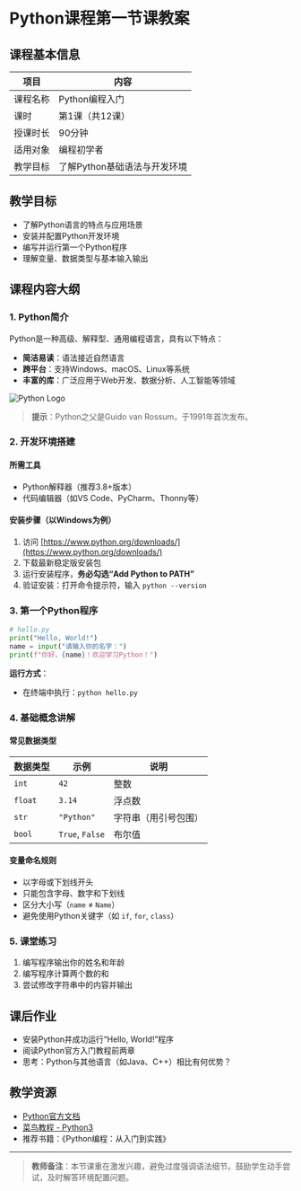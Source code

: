 # Python课程第一节课教案

## 课程基本信息

| 项目         | 内容                     |
|--------------|--------------------------|
| 课程名称     | Python编程入门           |
| 课时         | 第1课（共12课）         |
| 授课时长     | 90分钟                   |
| 适用对象     | 编程初学者               |
| 教学目标     | 了解Python基础语法与开发环境 |

## 教学目标

- 了解Python语言的特点与应用场景
- 安装并配置Python开发环境
- 编写并运行第一个Python程序
- 理解变量、数据类型与基本输入输出

## 课程内容大纲

### 1. Python简介

Python是一种高级、解释型、通用编程语言，具有以下特点：

- **简洁易读**：语法接近自然语言
- **跨平台**：支持Windows、macOS、Linux等系统
- **丰富的库**：广泛应用于Web开发、数据分析、人工智能等领域

![Python Logo](https://www.python.org/static/img/python-logo.png)

> **提示**：Python之父是Guido van Rossum，于1991年首次发布。

### 2. 开发环境搭建

#### 所需工具

- Python解释器（推荐3.8+版本）
- 代码编辑器（如VS Code、PyCharm、Thonny等）

#### 安装步骤（以Windows为例）

1. 访问 [https://www.python.org/downloads/](https://www.python.org/downloads/)
2. 下载最新稳定版安装包
3. 运行安装程序，**务必勾选“Add Python to PATH”**
4. 验证安装：打开命令提示符，输入 `python --version`

### 3. 第一个Python程序

```python
# hello.py
print("Hello, World!")
name = input("请输入你的名字：")
print(f"你好，{name}！欢迎学习Python！")
```

**运行方式**：
- 在终端中执行：`python hello.py`

### 4. 基础概念讲解

#### 常见数据类型

| 数据类型   | 示例                | 说明               |
|------------|---------------------|--------------------|
| `int`      | `42`                | 整数               |
| `float`    | `3.14`              | 浮点数             |
| `str`      | `"Python"`          | 字符串（用引号包围）|
| `bool`     | `True`, `False`     | 布尔值             |

#### 变量命名规则

- 以字母或下划线开头
- 只能包含字母、数字和下划线
- 区分大小写（`name` ≠ `Name`）
- 避免使用Python关键字（如 `if`, `for`, `class`）

### 5. 课堂练习

1. 编写程序输出你的姓名和年龄
2. 编写程序计算两个数的和
3. 尝试修改字符串中的内容并输出

## 课后作业

- 安装Python并成功运行“Hello, World!”程序
- 阅读Python官方入门教程前两章
- 思考：Python与其他语言（如Java、C++）相比有何优势？

## 教学资源

- [Python官方文档](https://docs.python.org/zh-cn/3/)
- [菜鸟教程 - Python3](https://www.runoob.com/python3/)
- 推荐书籍：《Python编程：从入门到实践》

--- 

> **教师备注**：本节课重在激发兴趣，避免过度强调语法细节。鼓励学生动手尝试，及时解答环境配置问题。